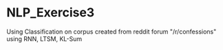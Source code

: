 # NLP_Exercise3
Using Classification  on corpus created from reddit forum "/r/confessions" using RNN, LTSM,  KL-Sum
